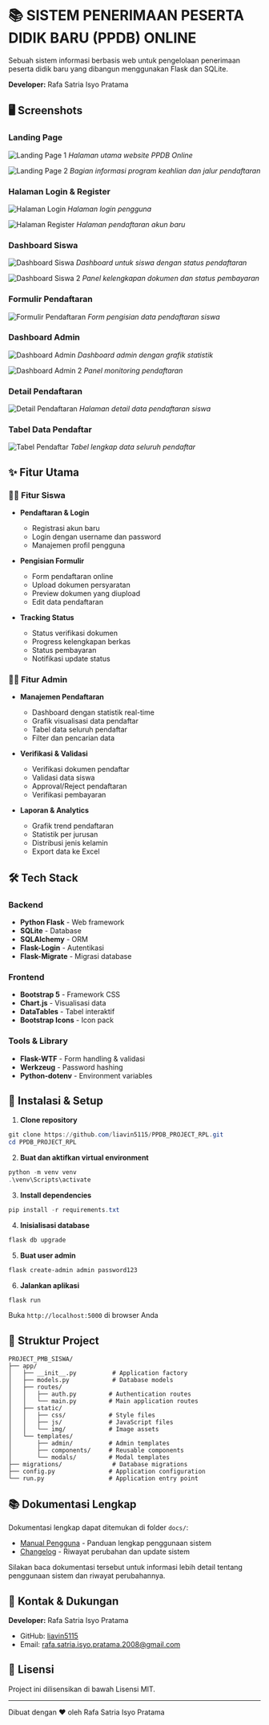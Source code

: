 # 📚 SISTEM PENERIMAAN PESERTA DIDIK BARU (PPDB) ONLINE

Sebuah sistem informasi berbasis web untuk pengelolaan penerimaan peserta didik baru yang dibangun menggunakan Flask dan SQLite.

**Developer:** Rafa Satria Isyo Pratama

## 🖥️ Screenshots

### Landing Page
![Landing Page 1](static/img/landing_page_1.png)
*Halaman utama website PPDB Online*

![Landing Page 2](static/img/landing_page_2.png)
*Bagian informasi program keahlian dan jalur pendaftaran*

### Halaman Login & Register
![Halaman Login](static/img/login.png)
*Halaman login pengguna*

![Halaman Register](static/img/register.png)
*Halaman pendaftaran akun baru*

### Dashboard Siswa
![Dashboard Siswa](static/img/dashboard_user.html.png)
*Dashboard untuk siswa dengan status pendaftaran*

![Dashboard Siswa 2](static/img/dashboard_user_2.png)
*Panel kelengkapan dokumen dan status pembayaran*

### Formulir Pendaftaran
![Formulir Pendaftaran](static/img/formulir_pendaftaran.png)
*Form pengisian data pendaftaran siswa*

### Dashboard Admin
![Dashboard Admin](static/img/admin_dashboard.png)
*Dashboard admin dengan grafik statistik*

![Dashboard Admin 2](static/img/admin_dashboard_2.png)
*Panel monitoring pendaftaran*

### Detail Pendaftaran
![Detail Pendaftaran](static/img/detail_student.png)
*Halaman detail data pendaftaran siswa*

### Tabel Data Pendaftar
![Tabel Pendaftar](static/img/table.png)
*Tabel lengkap data seluruh pendaftar*

## ✨ Fitur Utama

### 👨‍🎓 Fitur Siswa
- **Pendaftaran & Login**
  - Registrasi akun baru
  - Login dengan username dan password
  - Manajemen profil pengguna

- **Pengisian Formulir**
  - Form pendaftaran online
  - Upload dokumen persyaratan
  - Preview dokumen yang diupload
  - Edit data pendaftaran

- **Tracking Status**
  - Status verifikasi dokumen
  - Progress kelengkapan berkas
  - Status pembayaran
  - Notifikasi update status

### 👨‍💼 Fitur Admin
- **Manajemen Pendaftaran**
  - Dashboard dengan statistik real-time
  - Grafik visualisasi data pendaftar
  - Tabel data seluruh pendaftar
  - Filter dan pencarian data

- **Verifikasi & Validasi**
  - Verifikasi dokumen pendaftar
  - Validasi data siswa
  - Approval/Reject pendaftaran
  - Verifikasi pembayaran

- **Laporan & Analytics**
  - Grafik trend pendaftaran
  - Statistik per jurusan
  - Distribusi jenis kelamin
  - Export data ke Excel

## 🛠️ Tech Stack

### Backend
- **Python Flask** - Web framework
- **SQLite** - Database
- **SQLAlchemy** - ORM
- **Flask-Login** - Autentikasi
- **Flask-Migrate** - Migrasi database

### Frontend
- **Bootstrap 5** - Framework CSS
- **Chart.js** - Visualisasi data
- **DataTables** - Tabel interaktif
- **Bootstrap Icons** - Icon pack

### Tools & Library
- **Flask-WTF** - Form handling & validasi
- **Werkzeug** - Password hashing
- **Python-dotenv** - Environment variables

## 🚀 Instalasi & Setup

1. **Clone repository**
```powershell
git clone https://github.com/liavin5115/PPDB_PROJECT_RPL.git
cd PPDB_PROJECT_RPL
```

2. **Buat dan aktifkan virtual environment**
```powershell
python -m venv venv
.\venv\Scripts\activate
```

3. **Install dependencies**
```powershell
pip install -r requirements.txt
```

4. **Inisialisasi database**
```powershell
flask db upgrade
```

5. **Buat user admin**
```powershell
flask create-admin admin password123
```

6. **Jalankan aplikasi**
```powershell
flask run
```

Buka `http://localhost:5000` di browser Anda

## 📁 Struktur Project
```
PROJECT_PMB_SISWA/
├── app/
│   ├── __init__.py          # Application factory
│   ├── models.py            # Database models
│   ├── routes/
│   │   ├── auth.py         # Authentication routes
│   │   └── main.py         # Main application routes
│   ├── static/
│   │   ├── css/            # Style files
│   │   ├── js/             # JavaScript files
│   │   └── img/            # Image assets
│   └── templates/
│       ├── admin/          # Admin templates
│       ├── components/     # Reusable components
│       └── modals/         # Modal templates
├── migrations/              # Database migrations
├── config.py               # Application configuration
└── run.py                  # Application entry point
```

## 📚 Dokumentasi Lengkap

Dokumentasi lengkap dapat ditemukan di folder `docs/`:

- [Manual Pengguna](docs/USER_MANUAL.md) - Panduan lengkap penggunaan sistem
- [Changelog](docs/CHANGELOG.md) - Riwayat perubahan dan update sistem

Silakan baca dokumentasi tersebut untuk informasi lebih detail tentang penggunaan sistem dan riwayat perubahannya.

## 📧 Kontak & Dukungan

**Developer:** Rafa Satria Isyo Pratama
- GitHub: [liavin5115](https://github.com/liavin5115)
- Email: rafa.satria.isyo.pratama.2008@gmail.com

## 📝 Lisensi

Project ini dilisensikan di bawah Lisensi MIT.

---
Dibuat dengan ❤️ oleh Rafa Satria Isyo Pratama
